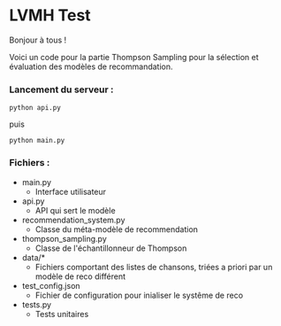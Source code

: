# LVMH Test

Bonjour à tous !

Voici un code pour la partie Thompson Sampling pour la sélection et évaluation des modèles
de recommandation.

### Lancement du serveur :
`python api.py`

puis

`python main.py`

### Fichiers :
- main.py
    * Interface utilisateur
- api.py
    * API qui sert le modèle
- recommendation_system.py
    * Classe du méta-modèle de recommendation
- thompson_sampling.py
    * Classe de l'échantillonneur de Thompson
- data/*
    * Fichiers comportant des listes de chansons, triées a priori par un modèle de reco différent
- test_config.json
    * Fichier de configuration pour inialiser le systême de reco
- tests.py
    * Tests unitaires



